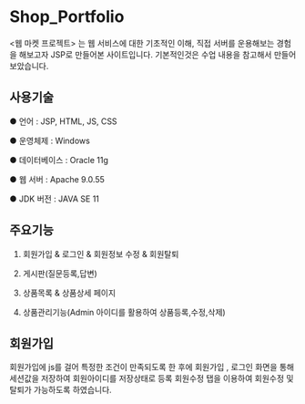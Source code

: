 # Shop_Portfolio

<웹 마켓 프로젝트> 는 웹 서비스에 대한 기초적인 이해, 직접 서버를 운용해보는 경험을 해보고자 JSP로 만들어본 사이트입니다.
기본적인것은 수업 내용을 참고해서 만들어 보았습니다.

## 사용기술
● 언어 : JSP, HTML, JS, CSS

● 운영체제 : Windows

● 데이터베이스 : Oracle 11g

● 웹 서버 : Apache 9.0.55

● JDK 버전 : JAVA SE 11

## 주요기능
1. 회원가입 & 로그인 & 회원정보 수정 & 회원탈퇴

2. 게시판(질문등록,답변)

3. 상품목록 & 상품상세 페이지

4. 상품관리기능(Admin 아이디를 활용하여 상품등록,수정,삭제)

## 회원가입

회원가입에 js를 걸어 특정한 조건이 만족되도록 한 후에 회원가입 , 로그인 화면을 통해 세션값을 저장하여 회원아이디를 저장상태로 등록 회원수정 탭을 이용하여 회원수정 및 탈퇴가 가능하도록 하였습니다.


